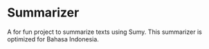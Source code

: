 # Summarizer

A for fun project to summarize texts using Sumy. This summarizer is optimized for Bahasa Indonesia.
